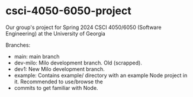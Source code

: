 # csci-4050-6050-project
Our group's project for Spring 2024 CSCI 4050/6050 (Software Engineering) at the University of Georgia

Branches: 
- main: main branch
- dev-milo: Milo development branch. Old (scrapped). 
- dev1: New Milo development branch. 
- example: Contains example/ directory with an example Node project in it. Recommended to use/browse the 
- commits to get familiar with Node. 
